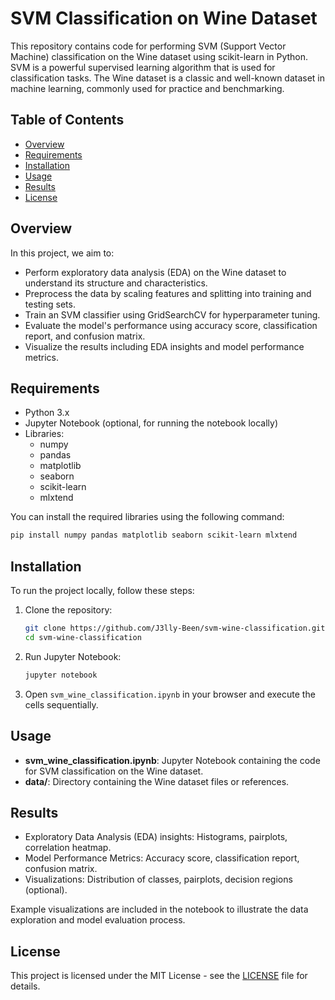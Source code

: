 # SVM Classification on Wine Dataset

This repository contains code for performing SVM (Support Vector Machine) classification on the Wine dataset using scikit-learn in Python. SVM is a powerful supervised learning algorithm that is used for classification tasks. The Wine dataset is a classic and well-known dataset in machine learning, commonly used for practice and benchmarking.

## Table of Contents

- [Overview](#overview)
- [Requirements](#requirements)
- [Installation](#installation)
- [Usage](#usage)
- [Results](#results)
- [License](#license)

## Overview

In this project, we aim to:
- Perform exploratory data analysis (EDA) on the Wine dataset to understand its structure and characteristics.
- Preprocess the data by scaling features and splitting into training and testing sets.
- Train an SVM classifier using GridSearchCV for hyperparameter tuning.
- Evaluate the model's performance using accuracy score, classification report, and confusion matrix.
- Visualize the results including EDA insights and model performance metrics.

## Requirements

- Python 3.x
- Jupyter Notebook (optional, for running the notebook locally)
- Libraries:
  - numpy
  - pandas
  - matplotlib
  - seaborn
  - scikit-learn
  - mlxtend

You can install the required libraries using the following command:
```bash
pip install numpy pandas matplotlib seaborn scikit-learn mlxtend
```

## Installation

To run the project locally, follow these steps:

1. Clone the repository:
   ```bash
   git clone https://github.com/J3lly-Been/svm-wine-classification.git
   cd svm-wine-classification
   ```

2. Run Jupyter Notebook:
   ```bash
   jupyter notebook
   ```

3. Open `svm_wine_classification.ipynb` in your browser and execute the cells sequentially.

## Usage

- **svm_wine_classification.ipynb**: Jupyter Notebook containing the code for SVM classification on the Wine dataset.
- **data/**: Directory containing the Wine dataset files or references.

## Results

- Exploratory Data Analysis (EDA) insights: Histograms, pairplots, correlation heatmap.
- Model Performance Metrics: Accuracy score, classification report, confusion matrix.
- Visualizations: Distribution of classes, pairplots, decision regions (optional).

Example visualizations are included in the notebook to illustrate the data exploration and model evaluation process.

## License

This project is licensed under the MIT License - see the [LICENSE](LICENSE) file for details.
